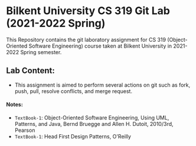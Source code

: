 # Bilkent University CS 319 Git Lab (2021-2022 Spring)

This Repository contains the git laboratory assignment for CS 319 (Object-Oriented Software Engineering) course taken at Bilkent University in 2021-2022 Spring semester.


## Lab Content:
- This assignment is aimed to perform several actions on git such as fork, push, pull, resolve conflicts, and merge request.



#### Notes:
- `TextBook-1`: Object-Oriented Software Engineering, Using UML, Patterns, and Java, Bernd Bruegge and Allen H. Dutoit, 2010/3rd, Pearson
- `TextBook-1`: Head First Design Patterns, O'Reilly
